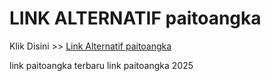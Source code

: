 # LINK ALTERNATIF paitoangka

Klik Disini >> <a href="https://linksto.pages.dev/">Link Alternatif paitoangka </a>

link paitoangka terbaru
link paitoangka 2025